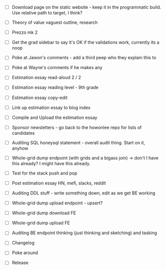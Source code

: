 - [ ] Download page on the static website - keep it in the programmatic build. Use relative path to target, I think?
- [ ] Theory of value vaguest outline, research
- [ ] Prezzo mk 2
- [ ] Get the grad sidebar to say it's OK if the validations work, currently its a noop
- [ ] Poke at Jawon's comments - add a third peep who they explain this to
- [ ] Poke at Wayne's comments if he makes any

- [ ] Estimation essay read-aloud 2 / 2
- [ ] Estimation essay reading level - 9th grade
- [ ] Estimation essay copy-edit
- [ ] Link up estimation essay to blog index
- [ ] Compile and Upload the estimation essay

- [ ] Sponsor newsletters - go back to the howonlee repo for lists of candidates
- [ ] Auditing SQL honeysql statement - overall audit thing. Start on it, anyhow
- [ ] Whole-grid dump endpoint (with grids and a bigass join) -> don't I have this already? I might have this already.
- [ ] Test for the stack push and pop

- [ ] Post estimation essay HN, mefi, slacks, reddit
- [ ] Auditing DDL stuff - write something down, edit as we get BE working
- [ ] Whole-grid dump upload endpoint - upsert?

- [ ] Whole-grid dump download FE
- [ ] Whole-grid dump upload FE

- [ ] Auditing BE endpoint thinking (just thinking and sketching) and tasking
- [ ] Changelog
- [ ] Poke around
- [ ] Release
